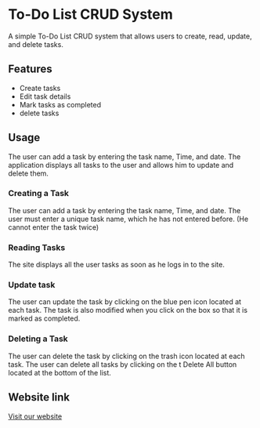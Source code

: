 #  To-Do List CRUD System
 A simple To-Do List CRUD system that allows users to create, read, update, and delete tasks.
## Features
- Create tasks
- Edit task details
- Mark tasks as completed
- delete tasks


## Usage
The user can add a task by entering the task name, Time, and date. The application displays all tasks to the user and allows him to update and delete them.


### Creating a Task
The user can add a task by entering the task name, Time, and date. The user must enter a unique task name, which he has not entered before. (He cannot enter the task twice)


### Reading Tasks
The site displays all the user tasks as soon as he logs in to the site.


### Update task
The user can update the task by clicking on the blue pen icon located at each task.
The task is also modified when you click on the box so that it is marked as completed.


### Deleting a Task
The user can delete the task by clicking on the trash icon located at each task.
The user can delete all tasks by clicking on the t Delete All button located at the bottom of the list.

## Website link
[Visit our website](https://yasmeenbsharat.github.io/todolist/)



